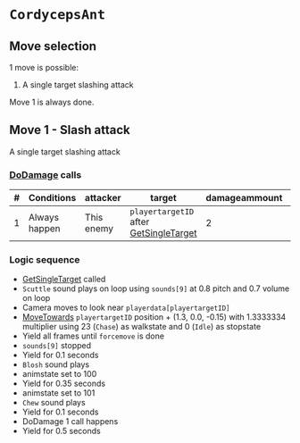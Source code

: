 # `CordycepsAnt`

## Move selection
1 move is possible:

1. A single target slashing attack

Move 1 is always done.

## Move 1 - Slash attack
A single target slashing attack

### [DoDamage](../../Damage%20pipeline/DoDamage.md) calls

|#|Conditions|attacker|target|damageammount|property|overrides|block|
|-:|---|---|---|---|---|---|---|
|1|Always happen|This enemy|`playertargetID` after [GetSingleTarget](../../Actors%20states/Targetting/GetRandomAvaliablePlayer.md#getsingletarget)|2|null|null|`commandsuccess`|

### Logic sequence

- [GetSingleTarget](../../Actors%20states/Targetting/GetRandomAvaliablePlayer.md#getsingletarget) called
- `Scuttle` sound plays on loop using `sounds[9]` at 0.8 pitch and 0.7 volume on loop
- Camera moves to look near `playerdata[playertargetID]`
- [MoveTowards](../../../Entities/EntityControl/EntityControl%20Methods.md#movetowards) `playertargetID` position + (1.3, 0.0, -0.15) with 1.3333334 multiplier using 23 (`Chase`) as walkstate and 0 (`Idle`) as stopstate
- Yield all frames until `forcemove` is done
- `sounds[9]` stopped
- Yield for 0.1 seconds
- `Blosh` sound plays
- animstate set to 100
- Yield for 0.35 seconds
- animstate set to 101
- `Chew` sound plays
- Yield for 0.1 seconds
- DoDamage 1 call happens
- Yield for 0.5 seconds
